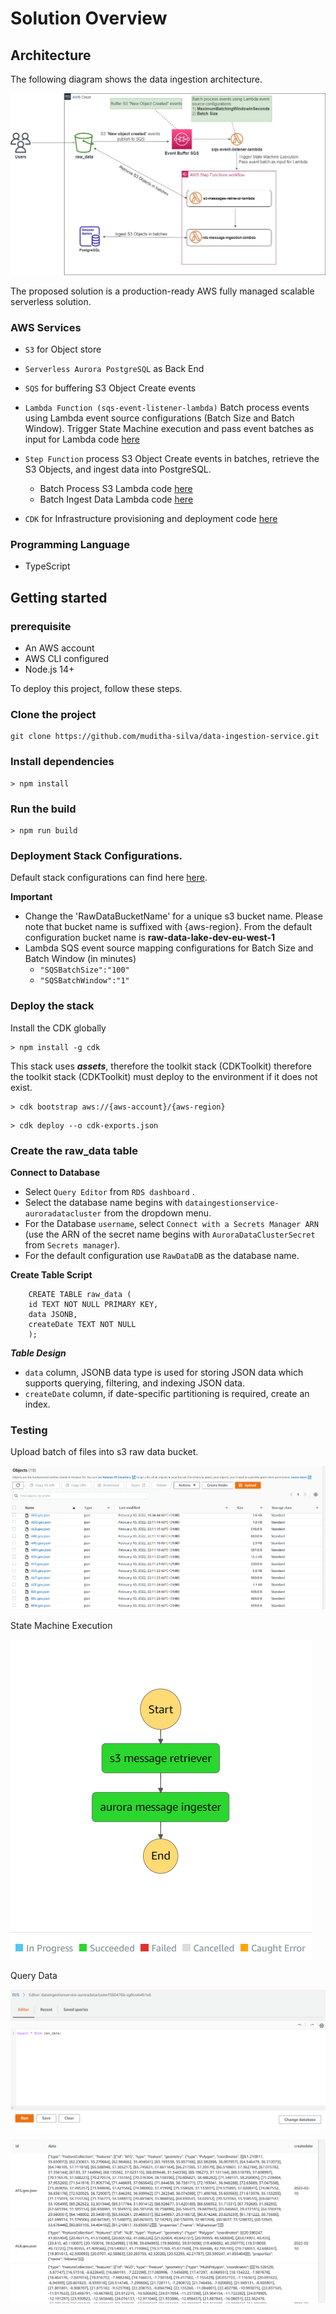 # Solution Overview

## Architecture

The following diagram shows the data ingestion architecture.

![image info](images/architecture.jpg)

The proposed solution is a production-ready AWS fully managed scalable serverless solution.

### AWS Services

-   `S3` for Object store
-   `Serverless Aurora PostgreSQL` as Back End
-   `SQS` for buffering S3 Object Create events
-   `Lambda Function (sqs-event-listener-lambda)` Batch process events using Lambda event source configurations (Batch Size and Batch Window). Trigger State Machine execution and pass event batches as input for Lambda code [here](./src/sqs-event-listener-lambda.ts)

-   `Step Function` process S3 Object Create events in batches, retrieve the S3 Objects, and ingest data into PostgreSQL.

    -   Batch Process S3 Lambda code [here](./src/s3-messages-retrieval-lambda.ts)
    -   Batch Ingest Data Lambda code [here](./src/aurora-message-ingestion-lambda.ts)

-   `CDK` for Infrastructure provisioning and deployment code [here](./lib/project-stack.ts)

### Programming Language

-   TypeScript

## Getting started

### prerequisite

-   An AWS account
-   AWS CLI configured
-   Node.js 14+

To deploy this project, follow these steps.

### Clone the project

```
git clone https://github.com/muditha-silva/data-ingestion-service.git
```

### Install dependencies

```
> npm install
```

### Run the build

```
> npm run build
```

### Deployment Stack Configurations.

Default stack configurations can find here [here](./etc/default.json).

**Important**

-   Change the 'RawDataBucketName' for a unique s3 bucket name. Please note that bucket name is suffixed with {aws-region}. From the default configuration bucket name is **raw-data-lake-dev-eu-west-1**
-   Lambda SQS event source mapping configurations for Batch Size and Batch Window (in minutes)
    -   `"SQSBatchSize":"100"`
    -   `"SQSBatchWindow":"1"`

### Deploy the stack

Install the CDK globally

```
> npm install -g cdk
```

This stack uses **_assets_**, therefore the toolkit stack (CDKToolkit) therefore the toolkit stack (CDKToolkit) must deploy to the environment if it does not exist.

```
> cdk bootstrap aws://{aws-account}/{aws-region}
```

```
> cdk deploy --o cdk-exports.json
```

### Create the raw_data table

**Connect to Database**

-   Select `Query Editor` from `RDS dashboard` .
-   Select the database name begins with `dataingestionservice-auroradatacluster` from the dropdown menu.
-   For the Database `username`, select `Connect with a Secrets Manager ARN` (use the ARN of the secret name begins with `AuroraDataClusterSecret` from `Secrets manager`).
-   For the default configuration use `RawDataDB` as the database name.

**Create Table Script**

```
    CREATE TABLE raw_data (
    id TEXT NOT NULL PRIMARY KEY,
    data JSONB,
    createDate TEXT NOT NULL
    );
```

**_Table Design_**

-   `data` column, JSONB data type is used for storing JSON data which supports querying, filtering, and indexing JSON data.
-   `createDate` column, if date-specific partitioning is required, create an index.

### Testing

Upload batch of files into s3 raw data bucket.

![image info](images/s3-bucket.png)

State Machine Execution

![image info](images/state-machine.png)

Query Data

![image info](images/query-editor-1.png)

![image info](images/qurey-results.png)
